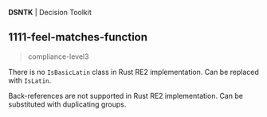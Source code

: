 **DSNTK** | Decision Toolkit

## 1111-feel-matches-function

> compliance-level3

There is no `IsBasicLatin` class in Rust RE2 implementation.
Can be replaced with `IsLatin`.

Back-references are not supported in Rust RE2 implementation.
Can be substituted with duplicating groups. 
